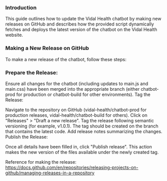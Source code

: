 ### Introduction
This guide outlines how to update the Vidal Health chatbot by making new releases on GitHub and describes how the provided script dynamically fetches and deploys the latest version of the chatbot on the Vidal Health website.

### Making a New Release on GitHub
To make a new release of the chatbot, follow these steps:

### Prepare the Release:

Ensure all changes for the chatbot (including updates to main.js and main.css) have been merged into the appropriate branch (either chatbot-prod for production or chatbot-build for other environments).
Tag the Release:

Navigate to the repository on GitHub (vidal-health/chatbot-prod for production releases, vidal-health/chatbot-build for others).
Click on "Releases" > "Draft a new release".
Tag the release following semantic versioning (for example, v1.0.1). The tag should be created on the branch that contains the latest code.
Add release notes summarizing the changes.
Publish the Release:

Once all details have been filled in, click "Publish release".
This action makes the new version of the files available under the newly created tag.

Reference for making the release: https://docs.github.com/en/repositories/releasing-projects-on-github/managing-releases-in-a-repository
